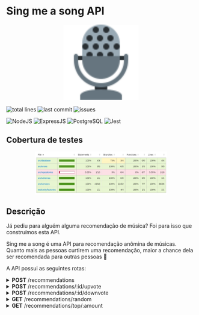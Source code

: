 # Sing me a song API

<p align="center" >
    <img src="./assets/mic.svg" width="200" height="200"/>
</p>


![total lines](https://img.shields.io/tokei/lines/github/YoYolops/sasapi) ![last commit](https://img.shields.io/github/last-commit/YoYolops/sasapi?style=flat-square) ![issues](https://img.shields.io/github/package-json/v/YoYolops/sasapi?style=flat-square)

![NodeJS](https://img.shields.io/badge/Node.js-43853D?style=for-the-badge&logo=node.js&logoColor=white)
![ExpressJS](https://img.shields.io/badge/Express.js-404D59?style=for-the-badge&logo=express&logoColor=white)
![PostgreSQL](https://img.shields.io/badge/PostgreSQL-316192?style=for-the-badge&logo=postgresql&logoColor=white)
![Jest](https://img.shields.io/badge/Jest-C21325?style=for-the-badge&logo=jest&logoColor=white)

## Cobertura de testes
<p align="center" >
    <img src="./assets/coverage.jpeg" width="70%"/>
</p>

## Descrição

Já pediu para alguém alguma recomendação de música? Foi para isso que construímos esta API.

Sing me a song é uma API para recomendação anômina de músicas. Quanto mais as pessoas curtirem uma recomendação, maior a chance dela ser recomendada para outras pessoas 🙂

A API possui as seguintes rotas:

<details>
    <summary><strong>POST</strong>  /recommendations</summary>
    
* Adiciona uma nova recomendação de música. A requisição deve ter o seguinte formato:
    
    ```json
    {
    	"name": "Falamansa - Xote dos Milagres",
    	"youtubeLink": "https://www.youtube.com/watch?v=chwyjJbcs1Y&ab_channel=Deck",
    }
    ```
    
    - Validação
        - `name` é uma string obrigatória
        - `youtubeLink` deve ser um link com domínio do youtube
    - Retorno
        - Retorna o objeto cadastrado no formato:
            ```json
            {
              "id": 5,
              "name": "Falamansa - Xote dos Milagres",
              "score": 0,
              "youtubeLink": "https://www.youtube.com/watch?v=ok-plXXHlWw"
            }
            ```
</details> 

<details>
    <summary><strong>POST</strong>  /recommendations/:id/upvote</summary>
    
- Adiciona um ponto à pontuação da recomendação. Não espera nada no corpo.
- Retorna o objeto com o score atualizado
</details> 

<details>
    <summary><strong>POST</strong> /recommendations/:id/downvote</summary>
    
- Remove um ponto da pontuação da recomendação. Não espera nada no corpo.
- Se a pontuação fica abaixo de -5, a recomendação será excluída.
- Retorna o objeto com o score atualizado
</details>

<details>
    <summary><strong>GET</strong> /recommendations/random</summary>
    
> Pega uma recomendação aleatória, baseada na seguinte lógica:

- **70% das vezes que baterem nessa rota**: uma música com pontuação maior que 10 será recomendada aleatoriamente;
- **30% das vezes que baterem nessa rota**: uma música com pontuação entre -5 e 10 (inclusive), deve ser recomendada aleatoriamente;
- Caso só haja músicas com pontuação acima de 10 ou somente abaixo/igual a 10, será sorteada qualquer música, independente de score;
- Caso não haja nenhuma música cadastrada, será retornado status 404;

- A resposta terá o formato:

        {
          "id": 5,
          "name": "Falamansa - Xote dos Milagres",
          "score": 42,
          "youtubeLink": "https://www.youtube.com/watch?v=ok-plXXHlWw"
        }
</details>


<details>
    <summary><strong>GET</strong> /recommendations/top/:amount</summary>
    
> Lista as músicas com maior número de pontos e sua pontuação. Retorna as top x músicas (parâmetro `:amount` da rota), ordenadas por pontuação
(maiores   primeiro)
    
            [
                {
                    "id": 150,
                    "name": "Chitãozinho E Xororó - Evidências",
                    "youtubeLink": "https://www.youtube.com/watch?v=ePjtnSPFWK8&ab_channel=CHXVEVO",
                    "score": 245
                },
                {
                    "id": 12,
                    "name": "Falamansa - Xote dos Milagres",
                    "youtubeLink": "https://www.youtube.com/watch?v=ePjtnSPFWK8&ab_channel=CHXVEVO",
                    "score": 112
                },
                ...
            ]
</details>
